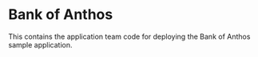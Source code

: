 # Bank of Anthos

This contains the application team code for deploying the Bank of Anthos sample application.
